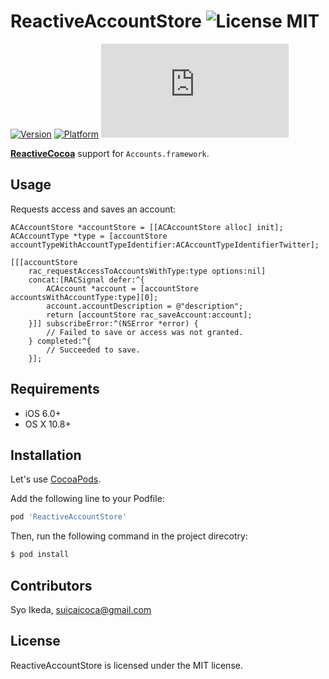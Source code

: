 # ReactiveAccountStore ![License MIT](http://img.shields.io/badge/license-MIT-green.svg)

[![Version](https://cocoapod-badges.herokuapp.com/v/ReactiveAccountStore/badge.png)](https://cocoapod-badges.herokuapp.com/v/ReactiveAccountStore/badge.png)
[![Platform](https://cocoapod-badges.herokuapp.com/p/ReactiveAccountStore/badge.png)](https://cocoapod-badges.herokuapp.com/p/ReactiveAccountStore/badge.png)
[![Analytics](https://ga-beacon.appspot.com/UA-205122-10/ReactiveAccountStore/README.md)](https://github.com/igrigorik/ga-beacon)

[**ReactiveCocoa**](https://github.com/ReactiveCocoa/ReactiveCocoa) support for `Accounts.framework`.

## Usage

Requests access and saves an account:

```objc
ACAccountStore *accountStore = [[ACAccountStore alloc] init];
ACAccountType *type = [accountStore accountTypeWithAccountTypeIdentifier:ACAccountTypeIdentifierTwitter];

[[[accountStore
    rac_requestAccessToAccountsWithType:type options:nil]
    concat:[RACSignal defer:^{
        ACAccount *account = [accountStore accountsWithAccountType:type][0];
        account.accountDescription = @"description";
        return [accountStore rac_saveAccount:account];
    }]] subscribeError:^(NSError *error) {
        // Failed to save or access was not granted.
    } completed:^{
        // Succeeded to save.
    }];
```

## Requirements

- iOS 6.0+
- OS X 10.8+

## Installation

Let's use [CocoaPods](http://cocoapods.org/).

Add the following line to your Podfile:

```ruby
pod 'ReactiveAccountStore'
```

Then, run the following command in the project direcotry:

```sh
$ pod install
```

## Contributors

Syo Ikeda, [suicaicoca@gmail.com](mailto://suicaicoca@gmail.com)

## License

ReactiveAccountStore is licensed under the MIT license.
